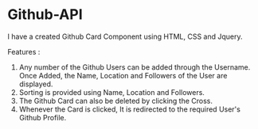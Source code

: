 # Github-API

I have a created Github Card Component using HTML, CSS and Jquery. 

Features :

1. Any number of the Github Users can be added through the Username. 
  Once Added, the Name, Location and Followers of the User are displayed.
2. Sorting is provided using Name, Location and Followers.
3. The Github Card can also be deleted by clicking the Cross.
4. Whenever the Card is clicked, It is redirected to the required User's Github Profile.
